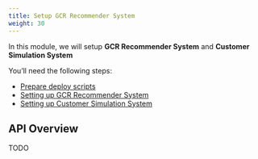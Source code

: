 ```yaml
---
title: Setup GCR Recommender System 
weight: 30
---
```


In this module, we will setup **GCR Recommender System** and **Customer Simulation System**


You’ll need the following steps:

- [Prepare deploy scripts](./deploy-prepare/readme)
- [Setting up GCR Recommender System](./setup-rs/readme)
- [Setting up Customer Simulation System](./setup-customer-system/readme)

## API Overview
TODO